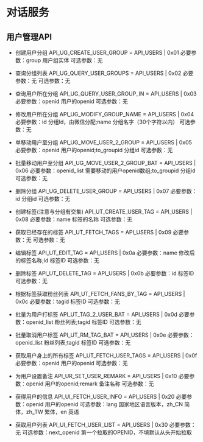 # 对话服务
## 用户管理API

- 创建用户分组
    API_UG_CREATE_USER_GROUP = API_USERS | 0x01
    必要参数：group 用户组实体
    可选参数：无

- 查询分组列表
    API_UG_QUERY_USER_GROUPS = API_USERS | 0x02
    必要参数：无
    可选参数：无

- 查询用户所在分组
    API_UG_QUERY_USER_GROUP_IN = API_USERS | 0x03
    必要参数：openid 用户的openid
    可选参数：无

- 修改用户所在分组
    API_UG_MODIFY_GROUP_NAME = API_USERS | 0x04
    必要参数：id 分组Id，由微信分配;name 分组名字（30个字符以内）
    可选参数：无

- 单移动用户至分组
    API_UG_MOVE_USER_2_GROUP = API_USERS | 0x05
    必要参数：openid 用户的openid;to_groupid 分组id
    可选参数：无

- 批量移动用户至分组
    API_UG_MOVE_USER_2_GROUP_BAT = API_USERS | 0x06
    必要参数：openid_list 需要移动的用户openid数组;to_groupid 分组id
    可选参数：无

- 删除分组
    API_UG_DELETE_USER_GROUP = API_USERS | 0x07
    必要参数：id 分组id
    可选参数：无

- 创建标签(注意与分组有交集)
    API_UT_CREATE_USER_TAG = API_USERS | 0x08
    必要参数：name 标签的名称
    可选参数：无

- 获取已经存在的标签
    API_UT_FETCH_TAGS = API_USERS | 0x09
    必要参数：无
    可选参数：无

- 编辑标签
    API_UT_EDIT_TAG = API_USERS | 0x0a
    必要参数：name 修改后的标签名称;id 标签ID
    可选参数：无

- 删除标签
    API_UT_DELETE_TAG = API_USERS | 0x0b
    必要参数：id 标签ID
    可选参数：无

- 根据标签获取粉丝列表
    API_UT_FETCH_FANS_BY_TAG = API_USERS | 0x0c
    必要参数：tagid 标签ID
    可选参数：无

- 批量为用户打标签
    API_UT_TAG_2_USER_BAT = API_USERS | 0x0d
    必要参数：openid_list 粉丝列表;tagid 标签ID
    可选参数：无

- 批量取消用户标签
    API_UT_RM_TAG_BAT = API_USERS | 0x0e
    必要参数：openid_list 粉丝列表;tagid 标签ID
    可选参数：无

- 获取用户身上的所有标签
    API_UT_FETCH_USER_TAGS = API_USERS | 0x0f
    必要参数：openid 用户的openid
    可选参数：无

- 为用户设置备注
    API_UR_SET_USER_REMARK = API_USERS | 0x10
    必要参数：openid 用户的openid;remark 备注名称
    可选参数：无

- 获得用户的信息
    API_UI_FETCH_USER_INFO = API_USERS | 0x20
    必要参数：openid 用户的openid
    可选参数：lang 国家地区语言版本，zh_CN 简体，zh_TW 繁体，en 英语

- 获取用户列表
    API_UI_FETCH_USER_LIST = API_USERS | 0x30
    必要参数：无
    可选参数：next_openid 第一个拉取的OPENID，不填默认从头开始拉取

